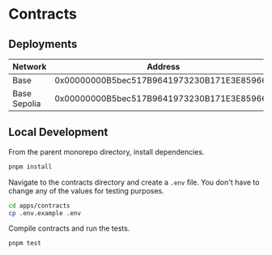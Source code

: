 # Contracts

## Deployments

| Network      | Address                                    |
| ------------ | ------------------------------------------ |
| Base         | 0x00000000B5bec517B9641973230B171E3E859662 |
| Base Sepolia | 0x00000000B5bec517B9641973230B171E3E859662 |

## Local Development

From the parent monorepo directory, install dependencies.

```bash
pnpm install
```

Navigate to the contracts directory and create a `.env` file. You don't have to change any of the values for testing purposes.

```bash
cd apps/contracts
cp .env.example .env
```

Compile contracts and run the tests.

```bash
pnpm test
```
